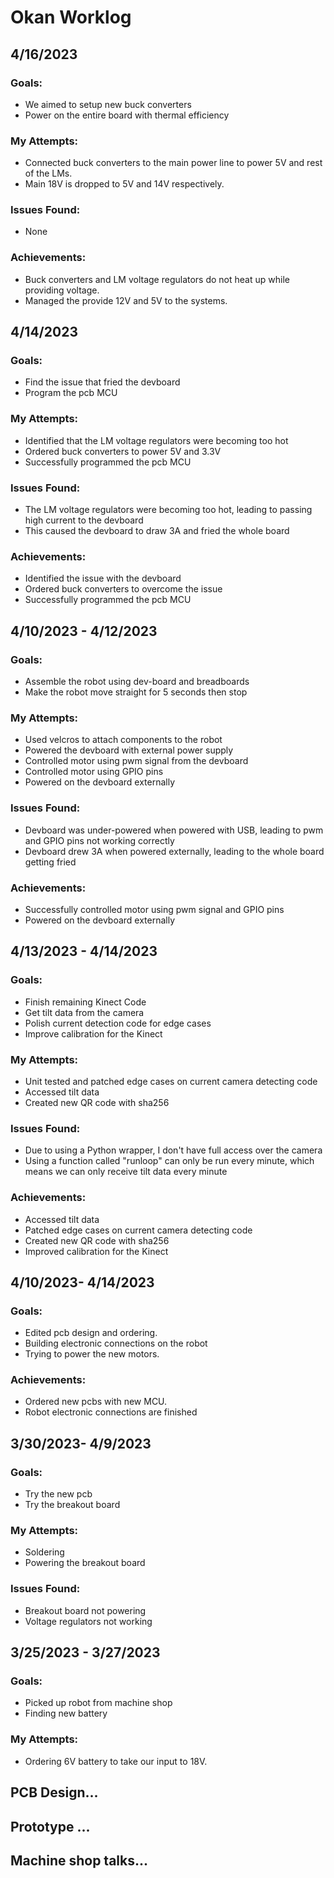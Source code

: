 # Okan Worklog
## 4/16/2023
### Goals:
- We aimed to setup new buck converters
- Power on the entire board with thermal efficiency
### My Attempts:
- Connected buck converters to the main power line to power 5V and rest of the LMs. 
- Main 18V is dropped to 5V and 14V respectively.
### Issues Found:
-  None
### Achievements:
- Buck converters and LM voltage regulators do not heat up while providing voltage.
- Managed the provide 12V and 5V to the systems. 
## 4/14/2023
### Goals:
- Find the issue that fried the devboard
- Program the pcb MCU

### My Attempts:
- Identified that the LM voltage regulators were becoming too hot
- Ordered buck converters to power 5V and 3.3V
- Successfully programmed the pcb MCU

### Issues Found:
- The LM voltage regulators were becoming too hot, leading to passing high current to the devboard
- This caused the devboard to draw 3A and fried the whole board

### Achievements:
- Identified the issue with the devboard
- Ordered buck converters to overcome the issue
- Successfully programmed the pcb MCU

## 4/10/2023 - 4/12/2023
### Goals:
- Assemble the robot using dev-board and breadboards
- Make the robot move straight for 5 seconds then stop

### My Attempts:
- Used velcros to attach components to the robot
- Powered the devboard with external power supply
- Controlled motor using pwm signal from the devboard
- Controlled motor using GPIO pins
- Powered on the devboard externally

### Issues Found:
- Devboard was under-powered when powered with USB, leading to pwm and GPIO pins not working correctly
- Devboard drew 3A when powered externally, leading to the whole board getting fried

### Achievements:
- Successfully controlled motor using pwm signal and GPIO pins
- Powered on the devboard externally

## 4/13/2023 - 4/14/2023
### Goals:
- Finish remaining Kinect Code
- Get tilt data from the camera
- Polish current detection code for edge cases
- Improve calibration for the Kinect

### My Attempts:
- Unit tested and patched edge cases on current camera detecting code
- Accessed tilt data
- Created new QR code with sha256

### Issues Found:
- Due to using a Python wrapper, I don't have full access over the camera
- Using a function called "runloop" can only be run every minute, which means we can only receive tilt data every minute

### Achievements:
- Accessed tilt data
- Patched edge cases on current camera detecting code
- Created new QR code with sha256
- Improved calibration for the Kinect

## 4/10/2023- 4/14/2023
### Goals:
- Edited pcb design and ordering.
- Building electronic connections on the robot
- Trying to power the new motors.
### Achievements:
- Ordered new pcbs with new MCU.
- Robot electronic connections are finished

## 3/30/2023- 4/9/2023
### Goals:
- Try the new pcb
- Try the breakout board
### My Attempts:
- Soldering 
- Powering the breakout board
### Issues Found:
- Breakout board not powering
- Voltage regulators not working
## 3/25/2023 - 3/27/2023 
### Goals:
- Picked up robot from machine shop
- Finding new battery 
### My Attempts:
- Ordering 6V battery to take our input to 18V.
## PCB Design...
## Prototype ... 
## Machine shop talks...